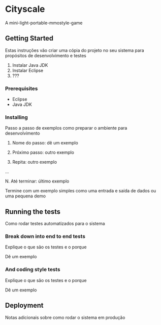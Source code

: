 # Cityscale

A mini-light-portable-mmostyle-game

## Getting Started

Estas instruções vão criar uma cópia do projeto no seu sistema para propósitos de desenvolvimento e testes

1. Instalar Java JDK
2. Instalar Eclipse
3. ???

### Prerequisites

- Eclipse
- Java JDK

### Installing

Passo a passo de exemplos como preparar o ambiente para desenvolvimento

1. Nome do passo: dê um exemplo

2. Próximo passo: outro exemplo

3. Repita: outro exemplo

...

N. Até terminar: último exemplo

Termine com um exemplo simples como uma entrada e saída de dados ou uma pequena demo

## Running the tests

Como rodar testes automatizados para o sistema

### Break down into end to end tests

Explique o que são os testes e o porque

Dê um exemplo

### And coding style tests

Explique o que são os testes e o porque

Dê um exemplo

## Deployment

Notas adicionais sobre como rodar o sistema em produção
